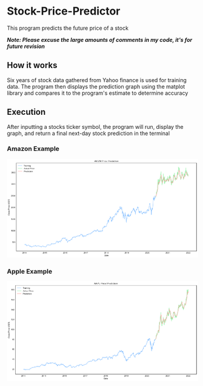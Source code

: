 # Stock-Price-Predictor

This program predicts the future price of a stock

***Note: Please excuse the large amounts of comments in my code, it's for future revision***

## How it works

Six years of stock data gathered from Yahoo finance is used for training data. The program then displays the prediction graph using the matplot library and compares it to the program's estimate to determine accuracy

## Execution

After inputting a stocks ticker symbol, the program will run, display the graph, and return a final next-day stock prediction in the terminal

### Amazon Example

![](images/AmazonPricePrediction.png)

### Apple Example

![](images/ApplePricePrediction.png)
